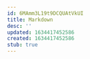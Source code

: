 ```yaml
---
id: 6MAmm3L19t9DCQUAtVkUI
title: Markdown
desc: ''
updated: 1634417452586
created: 1634417452586
stub: true
---
```


